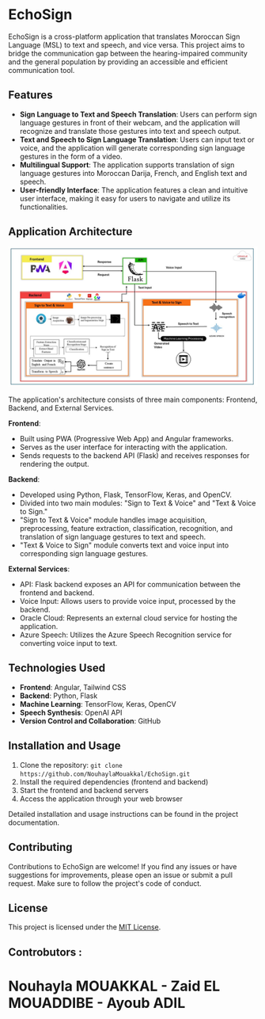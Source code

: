 # EchoSign

EchoSign is a cross-platform application that translates Moroccan Sign Language (MSL) to text and speech, and vice versa. This project aims to bridge the communication gap between the hearing-impaired community and the general population by providing an accessible and efficient communication tool.

## Features

- **Sign Language to Text and Speech Translation**: Users can perform sign language gestures in front of their webcam, and the application will recognize and translate those gestures into text and speech output.
- **Text and Speech to Sign Language Translation**: Users can input text or voice, and the application will generate corresponding sign language gestures in the form of a video.
- **Multilingual Support**: The application supports translation of sign language gestures into Moroccan Darija, French, and English text and speech.
- **User-friendly Interface**: The application features a clean and intuitive user interface, making it easy for users to navigate and utilize its functionalities.

## Application Architecture

![Application Architecture](architecture.jpg)

The application's architecture consists of three main components: Frontend, Backend, and External Services.

**Frontend**:
- Built using PWA (Progressive Web App) and Angular frameworks.
- Serves as the user interface for interacting with the application.
- Sends requests to the backend API (Flask) and receives responses for rendering the output.

**Backend**:
- Developed using Python, Flask, TensorFlow, Keras, and OpenCV.
- Divided into two main modules: "Sign to Text & Voice" and "Text & Voice to Sign."
- "Sign to Text & Voice" module handles image acquisition, preprocessing, feature extraction, classification, recognition, and translation of sign language gestures to text and speech.
- "Text & Voice to Sign" module converts text and voice input into corresponding sign language gestures.

**External Services**:
- API: Flask backend exposes an API for communication between the frontend and backend.
- Voice Input: Allows users to provide voice input, processed by the backend.
- Oracle Cloud: Represents an external cloud service for hosting the application.
- Azure Speech: Utilizes the Azure Speech Recognition service for converting voice input to text.

## Technologies Used

- **Frontend**: Angular, Tailwind CSS
- **Backend**: Python, Flask
- **Machine Learning**: TensorFlow, Keras, OpenCV
- **Speech Synthesis**: OpenAI API
- **Version Control and Collaboration**: GitHub

## Installation and Usage

1. Clone the repository: `git clone https://github.com/NouhaylaMouakkal/EchoSign.git`
2. Install the required dependencies (frontend and backend)
3. Start the frontend and backend servers
4. Access the application through your web browser

Detailed installation and usage instructions can be found in the project documentation.

## Contributing

Contributions to EchoSign are welcome! If you find any issues or have suggestions for improvements, please open an issue or submit a pull request. Make sure to follow the project's code of conduct.

## License

This project is licensed under the [MIT License](LICENSE).

## Controbutors : 
# Nouhayla MOUAKKAL - Zaid EL MOUADDIBE - Ayoub ADIL

